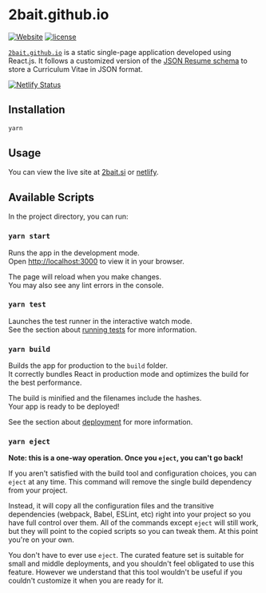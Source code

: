 # 2bait.github.io

[![Website](https://img.shields.io/website-up-down-green-red/http/2bait.github.io.svg)](https://2bait.github.io)
[![license](https://img.shields.io/github/license/2bait/2bait.github.io.svg)](https://github.com/borutajdic/2bait/2bait.github.io/blob/master/LICENSE)

[`2bait.github.io`](https://2bait.github.io) is a static single-page application developed using React.js. It follows a customized version of the [JSON Resume schema](https://jsonresume.org/schema/) to store a Curriculum Vitae in JSON format.

[![Netlify Status](https://api.netlify.com/api/v1/badges/69a941a3-02d6-4af9-a462-b63a6269f151/deploy-status)](https://app.netlify.com/sites/2bait/deploys)

## Installation

````sh
yarn
````

## Usage

You can view the live site at [2bait.si](https://2bait.si) or [netlify](https://2bait.netlify.app/).

## Available Scripts

In the project directory, you can run:

### `yarn start`

Runs the app in the development mode.\
Open [http://localhost:3000](http://localhost:3000) to view it in your browser.

The page will reload when you make changes.\
You may also see any lint errors in the console.

### `yarn test`

Launches the test runner in the interactive watch mode.\
See the section about [running tests](https://facebook.github.io/create-react-app/docs/running-tests) for more information.

### `yarn build`

Builds the app for production to the `build` folder.\
It correctly bundles React in production mode and optimizes the build for the best performance.

The build is minified and the filenames include the hashes.\
Your app is ready to be deployed!

See the section about [deployment](https://facebook.github.io/create-react-app/docs/deployment) for more information.

### `yarn eject`

**Note: this is a one-way operation. Once you `eject`, you can't go back!**

If you aren't satisfied with the build tool and configuration choices, you can `eject` at any time. This command will remove the single build dependency from your project.

Instead, it will copy all the configuration files and the transitive dependencies (webpack, Babel, ESLint, etc) right into your project so you have full control over them. All of the commands except `eject` will still work, but they will point to the copied scripts so you can tweak them. At this point you're on your own.

You don't have to ever use `eject`. The curated feature set is suitable for small and middle deployments, and you shouldn't feel obligated to use this feature. However we understand that this tool wouldn't be useful if you couldn't customize it when you are ready for it.

